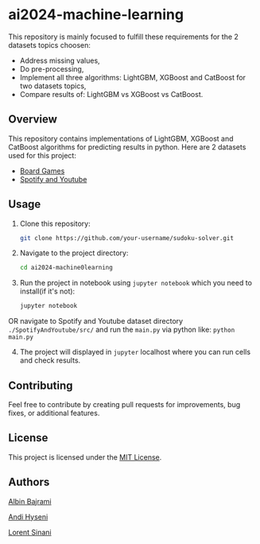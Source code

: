 # ai2024-machine-learning

This repository is mainly focused to fulfill these requirements for the 2 datasets topics choosen:
- Address missing values,
- Do pre-processing,
- Implement all three algorithms: LightGBM, XGBoost and CatBoost for two datasets topics,
- Compare results of: LightGBM vs XGBoost vs CatBoost.

## Overview

This repository contains implementations of LightGBM, XGBoost and CatBoost algorithms for predicting results in python. Here are 2 datasets used for this project:
- [Board Games](https://www.kaggle.com/datasets/sujaykapadnis/board-games/)
- [Spotify and Youtube](https://www.kaggle.com/datasets/salvatorerastelli/spotify-and-youtube/) 

## Usage

1. Clone this repository:

    ```bash
    git clone https://github.com/your-username/sudoku-solver.git
    ```

2. Navigate to the project directory:

    ```bash
    cd ai2024-machine0learning
    ```

3. Run the project in notebook using `jupyter notebook` which you need to install(if it's not):

    ```bash
    jupyter notebook
    ```
  OR navigate to  Spotify and Youtube dataset directory `./SpotifyAndYoutube/src/` and run the `main.py` via python like:
    ```
    python main.py
    ```

4. The project will displayed in `jupyter` localhost where you can run cells and check results.


## Contributing

Feel free to contribute by creating pull requests for improvements, bug fixes, or additional features.

## License

This project is licensed under the [MIT License](LICENSE).

## Authors

[Albin Bajrami](https://github.com/Albiinn)

[Andi Hyseni](https://github.com/Andi6H)

[Lorent Sinani](https://github.com/lorentsinani)
